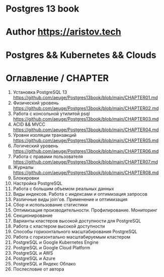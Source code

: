 # Postgres 13 book
# Author https://aristov.tech
# Postgres && Kubernetes && Clouds
# Оглавление / CHAPTER
1. Установка PostgreSQL 13              https://github.com/aeuge/Postgres13book/blob/main/CHAPTER01.md
2. Физический уровень                   https://github.com/aeuge/Postgres13book/blob/main/CHAPTER02.md
3. Работа с консольной утилитой psql    https://github.com/aeuge/Postgres13book/blob/main/CHAPTER03.md
4. ACID && MVCC                         https://github.com/aeuge/Postgres13book/blob/main/CHAPTER04.md
5. Уровни изоляции транзакций           https://github.com/aeuge/Postgres13book/blob/main/CHAPTER05.md
6. Логический уровень                   https://github.com/aeuge/Postgres13book/blob/main/CHAPTER06.md
7. Работа с правами пользователя        https://github.com/aeuge/Postgres13book/blob/main/CHAPTER07.md
8. Журналы                              https://github.com/aeuge/Postgres13book/blob/main/CHAPTER08.md
9. Блокировки    
10. Настройка PostgreSQL    
11. Работа с большим объемом реальных данных    
12. Виды индексов. Работа с индексами и оптимизация запросов    
13. Различные виды join'ов. Применение и оптимизация    
14. Сбор и использование статистики    
15. Оптимизация производительности. Профилирование. Мониторинг    
16. Секционирование    
17. Варианты кластеров высокой доступности для PostgreSQL    
18. Работа с кластером высокой доступности    
19. Способы горизонтального масштабирования PostgreSQL    
20. Работа с горизонтально масштабируемым кластером    
21. PostgreSQL и Google Kubernetes Engine    
22. PostgreSQL и Google Cloud Platform    
23. PostgreSQL и AWS    
24. PostgreSQL и Azure    
25. PostgreSQL и Яндекс Облако    
26. Послесловие от автора    


